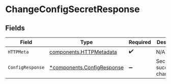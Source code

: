 # ChangeConfigSecretResponse


## Fields

| Field                                                                   | Type                                                                    | Required                                                                | Description                                                             |
| ----------------------------------------------------------------------- | ----------------------------------------------------------------------- | ----------------------------------------------------------------------- | ----------------------------------------------------------------------- |
| `HTTPMeta`                                                              | [components.HTTPMetadata](../../models/components/httpmetadata.md)      | :heavy_check_mark:                                                      | N/A                                                                     |
| `ConfigResponse`                                                        | [*components.ConfigResponse](../../models/components/configresponse.md) | :heavy_minus_sign:                                                      | Secret successfully changed.                                            |
